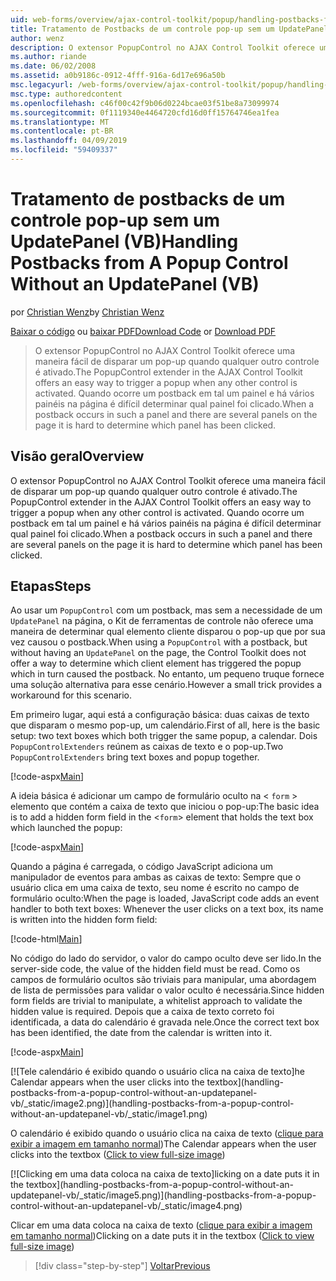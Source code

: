 ```yaml
---
uid: web-forms/overview/ajax-control-toolkit/popup/handling-postbacks-from-a-popup-control-without-an-updatepanel-vb
title: Tratamento de Postbacks de um controle pop-up sem um UpdatePanel (VB) | Microsoft Docs
author: wenz
description: O extensor PopupControl no AJAX Control Toolkit oferece uma maneira fácil de disparar um pop-up quando qualquer outro controle é ativado. Quando ocorre um postback em su...
ms.author: riande
ms.date: 06/02/2008
ms.assetid: a0b9186c-0912-4fff-916a-6d17e696a50b
msc.legacyurl: /web-forms/overview/ajax-control-toolkit/popup/handling-postbacks-from-a-popup-control-without-an-updatepanel-vb
msc.type: authoredcontent
ms.openlocfilehash: c46f00c42f9b06d0224bcae03f51be8a73099974
ms.sourcegitcommit: 0f1119340e4464720cfd16d0ff15764746ea1fea
ms.translationtype: MT
ms.contentlocale: pt-BR
ms.lasthandoff: 04/09/2019
ms.locfileid: "59409337"
---
```

# <a name="handling-postbacks-from-a-popup-control-without-an-updatepanel-vb"></a><span data-ttu-id="64de4-104">Tratamento de postbacks de um controle pop-up sem um UpdatePanel (VB)</span><span class="sxs-lookup"><span data-stu-id="64de4-104">Handling Postbacks from A Popup Control Without an UpdatePanel (VB)</span></span>

<span data-ttu-id="64de4-105">por [Christian Wenz](https://github.com/wenz)</span><span class="sxs-lookup"><span data-stu-id="64de4-105">by [Christian Wenz](https://github.com/wenz)</span></span>

<span data-ttu-id="64de4-106">[Baixar o código](http://download.microsoft.com/download/9/3/f/93f8daea-bebd-4821-833b-95205389c7d0/PopupControl3.vb.zip) ou [baixar PDF](http://download.microsoft.com/download/2/d/c/2dc10e34-6983-41d4-9c08-f78f5387d32b/popupcontrol3VB.pdf)</span><span class="sxs-lookup"><span data-stu-id="64de4-106">[Download Code](http://download.microsoft.com/download/9/3/f/93f8daea-bebd-4821-833b-95205389c7d0/PopupControl3.vb.zip) or [Download PDF](http://download.microsoft.com/download/2/d/c/2dc10e34-6983-41d4-9c08-f78f5387d32b/popupcontrol3VB.pdf)</span></span>

> <span data-ttu-id="64de4-107">O extensor PopupControl no AJAX Control Toolkit oferece uma maneira fácil de disparar um pop-up quando qualquer outro controle é ativado.</span><span class="sxs-lookup"><span data-stu-id="64de4-107">The PopupControl extender in the AJAX Control Toolkit offers an easy way to trigger a popup when any other control is activated.</span></span> <span data-ttu-id="64de4-108">Quando ocorre um postback em tal um painel e há vários painéis na página é difícil determinar qual painel foi clicado.</span><span class="sxs-lookup"><span data-stu-id="64de4-108">When a postback occurs in such a panel and there are several panels on the page it is hard to determine which panel has been clicked.</span></span>


## <a name="overview"></a><span data-ttu-id="64de4-109">Visão geral</span><span class="sxs-lookup"><span data-stu-id="64de4-109">Overview</span></span>

<span data-ttu-id="64de4-110">O extensor PopupControl no AJAX Control Toolkit oferece uma maneira fácil de disparar um pop-up quando qualquer outro controle é ativado.</span><span class="sxs-lookup"><span data-stu-id="64de4-110">The PopupControl extender in the AJAX Control Toolkit offers an easy way to trigger a popup when any other control is activated.</span></span> <span data-ttu-id="64de4-111">Quando ocorre um postback em tal um painel e há vários painéis na página é difícil determinar qual painel foi clicado.</span><span class="sxs-lookup"><span data-stu-id="64de4-111">When a postback occurs in such a panel and there are several panels on the page it is hard to determine which panel has been clicked.</span></span>

## <a name="steps"></a><span data-ttu-id="64de4-112">Etapas</span><span class="sxs-lookup"><span data-stu-id="64de4-112">Steps</span></span>

<span data-ttu-id="64de4-113">Ao usar um `PopupControl` com um postback, mas sem a necessidade de um `UpdatePanel` na página, o Kit de ferramentas de controle não oferece uma maneira de determinar qual elemento cliente disparou o pop-up que por sua vez causou o postback.</span><span class="sxs-lookup"><span data-stu-id="64de4-113">When using a `PopupControl` with a postback, but without having an `UpdatePanel` on the page, the Control Toolkit does not offer a way to determine which client element has triggered the popup which in turn caused the postback.</span></span> <span data-ttu-id="64de4-114">No entanto, um pequeno truque fornece uma solução alternativa para esse cenário.</span><span class="sxs-lookup"><span data-stu-id="64de4-114">However a small trick provides a workaround for this scenario.</span></span>

<span data-ttu-id="64de4-115">Em primeiro lugar, aqui está a configuração básica: duas caixas de texto que disparam o mesmo pop-up, um calendário.</span><span class="sxs-lookup"><span data-stu-id="64de4-115">First of all, here is the basic setup: two text boxes which both trigger the same popup, a calendar.</span></span> <span data-ttu-id="64de4-116">Dois `PopupControlExtenders` reúnem as caixas de texto e o pop-up.</span><span class="sxs-lookup"><span data-stu-id="64de4-116">Two `PopupControlExtenders` bring text boxes and popup together.</span></span>

[!code-aspx[Main](handling-postbacks-from-a-popup-control-without-an-updatepanel-vb/samples/sample1.aspx)]

<span data-ttu-id="64de4-117">A ideia básica é adicionar um campo de formulário oculto na &lt; `form` &gt; elemento que contém a caixa de texto que iniciou o pop-up:</span><span class="sxs-lookup"><span data-stu-id="64de4-117">The basic idea is to add a hidden form field in the &lt;`form`&gt; element that holds the text box which launched the popup:</span></span>

[!code-aspx[Main](handling-postbacks-from-a-popup-control-without-an-updatepanel-vb/samples/sample2.aspx)]

<span data-ttu-id="64de4-118">Quando a página é carregada, o código JavaScript adiciona um manipulador de eventos para ambas as caixas de texto: Sempre que o usuário clica em uma caixa de texto, seu nome é escrito no campo de formulário oculto:</span><span class="sxs-lookup"><span data-stu-id="64de4-118">When the page is loaded, JavaScript code adds an event handler to both text boxes: Whenever the user clicks on a text box, its name is written into the hidden form field:</span></span>

[!code-html[Main](handling-postbacks-from-a-popup-control-without-an-updatepanel-vb/samples/sample3.html)]

<span data-ttu-id="64de4-119">No código do lado do servidor, o valor do campo oculto deve ser lido.</span><span class="sxs-lookup"><span data-stu-id="64de4-119">In the server-side code, the value of the hidden field must be read.</span></span> <span data-ttu-id="64de4-120">Como os campos de formulário ocultos são triviais para manipular, uma abordagem de lista de permissões para validar o valor oculto é necessária.</span><span class="sxs-lookup"><span data-stu-id="64de4-120">Since hidden form fields are trivial to manipulate, a whitelist approach to validate the hidden value is required.</span></span> <span data-ttu-id="64de4-121">Depois que a caixa de texto correto foi identificada, a data do calendário é gravada nele.</span><span class="sxs-lookup"><span data-stu-id="64de4-121">Once the correct text box has been identified, the date from the calendar is written into it.</span></span>

[!code-aspx[Main](handling-postbacks-from-a-popup-control-without-an-updatepanel-vb/samples/sample4.aspx)]


[![T<span data-ttu-id="64de4-122">ele calendário é exibido quando o usuário clica na caixa de texto]</span><span class="sxs-lookup"><span data-stu-id="64de4-122">he Calendar appears when the user clicks into the textbox]</span></span>(handling-postbacks-from-a-popup-control-without-an-updatepanel-vb/_static/image2.png)](handling-postbacks-from-a-popup-control-without-an-updatepanel-vb/_static/image1.png)

<span data-ttu-id="64de4-123">O calendário é exibido quando o usuário clica na caixa de texto ([clique para exibir a imagem em tamanho normal](handling-postbacks-from-a-popup-control-without-an-updatepanel-vb/_static/image3.png))</span><span class="sxs-lookup"><span data-stu-id="64de4-123">The Calendar appears when the user clicks into the textbox ([Click to view full-size image](handling-postbacks-from-a-popup-control-without-an-updatepanel-vb/_static/image3.png))</span></span>


[![C<span data-ttu-id="64de4-124">licking em uma data coloca na caixa de texto]</span><span class="sxs-lookup"><span data-stu-id="64de4-124">licking on a date puts it in the textbox]</span></span>(handling-postbacks-from-a-popup-control-without-an-updatepanel-vb/_static/image5.png)](handling-postbacks-from-a-popup-control-without-an-updatepanel-vb/_static/image4.png)

<span data-ttu-id="64de4-125">Clicar em uma data coloca na caixa de texto ([clique para exibir a imagem em tamanho normal](handling-postbacks-from-a-popup-control-without-an-updatepanel-vb/_static/image6.png))</span><span class="sxs-lookup"><span data-stu-id="64de4-125">Clicking on a date puts it in the textbox ([Click to view full-size image](handling-postbacks-from-a-popup-control-without-an-updatepanel-vb/_static/image6.png))</span></span>

> [!div class="step-by-step"]
> [<span data-ttu-id="64de4-126">Voltar</span><span class="sxs-lookup"><span data-stu-id="64de4-126">Previous</span></span>](handling-postbacks-from-a-popup-control-with-an-updatepanel-vb.md)
